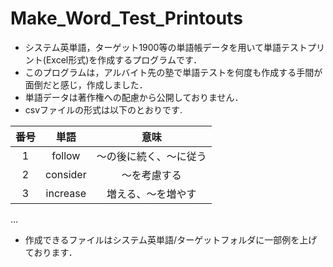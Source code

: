 # Make_Word_Test_Printouts
- システム英単語，ターゲット1900等の単語帳データを用いて単語テストプリント(Excel形式)を作成するプログラムです．
- このプログラムは，アルバイト先の塾で単語テストを何度も作成する手間が面倒だと感じ，作成しました．
- 単語データは著作権への配慮から公開しておりません．
- csvファイルの形式は以下のとおりです.  

| 番号 | 単語 | 意味 |
| :----: | :---:  | :-----: |  
|  1   | follow | ～の後に続く、～に従う |  
| 2 | consider | ～を考慮する |  
| 3 | increase | 増える、～を増やす |  
…

- 作成できるファイルはシステム英単語/ターゲットフォルダに一部例を上げております．
